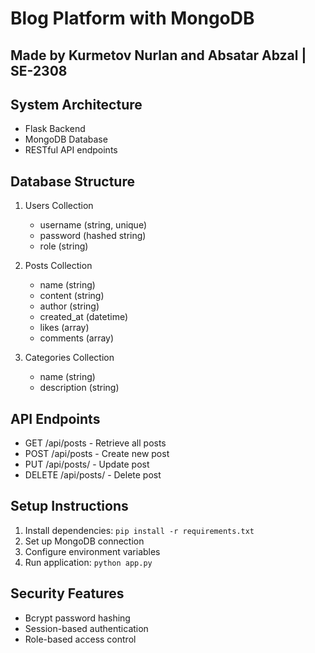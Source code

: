 # Blog Platform with MongoDB

## Made by Kurmetov Nurlan and Absatar Abzal | SE-2308

## System Architecture
- Flask Backend
- MongoDB Database
- RESTful API endpoints

## Database Structure
1. Users Collection
   - username (string, unique)
   - password (hashed string)
   - role (string)

2. Posts Collection
   - name (string)
   - content (string)
   - author (string)
   - created_at (datetime)
   - likes (array)
   - comments (array)

3. Categories Collection
   - name (string)
   - description (string)

## API Endpoints
- GET /api/posts - Retrieve all posts
- POST /api/posts - Create new post
- PUT /api/posts/<id> - Update post
- DELETE /api/posts/<id> - Delete post

## Setup Instructions
1. Install dependencies: `pip install -r requirements.txt`
2. Set up MongoDB connection
3. Configure environment variables
4. Run application: `python app.py`

## Security Features
- Bcrypt password hashing
- Session-based authentication
- Role-based access control







